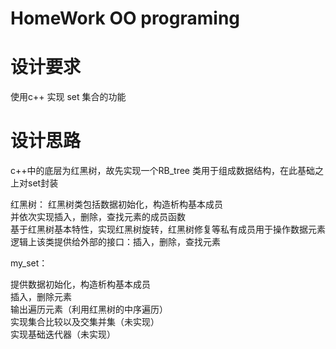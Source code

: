 
HomeWork  OO programing
=








# 设计要求

使用c++ 实现 set<type> 集合的功能
  
  
  
  

# 设计思路

c++中的底层为红黑树，故先实现一个RB_tree 类用于组成数据结构，在此基础之上对set封装




红黑树：
红黑树类包括数据初始化，构造析构基本成员  
并依次实现插入，删除，查找元素的成员函数  
基于红黑树基本特性，实现红黑树旋转，红黑树修复等私有成员用于操作数据元素  
逻辑上该类提供给外部的接口：插入，删除，查找元素  


my_set<type>：

提供数据初始化，构造析构基本成员  
插入，删除元素  
输出遍历元素（利用红黑树的中序遍历）  
实现集合比较以及交集并集（未实现）    
实现基础迭代器（未实现）  







